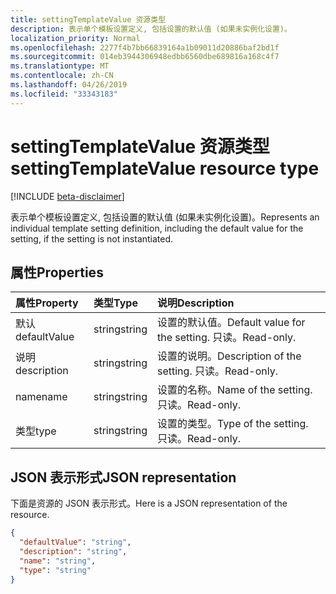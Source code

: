 ```yaml
---
title: settingTemplateValue 资源类型
description: 表示单个模板设置定义, 包括设置的默认值 (如果未实例化设置)。
localization_priority: Normal
ms.openlocfilehash: 2277f4b7bb66839164a1b09011d20886baf2bd1f
ms.sourcegitcommit: 014eb3944306948edbb6560dbe689816a168c4f7
ms.translationtype: MT
ms.contentlocale: zh-CN
ms.lasthandoff: 04/26/2019
ms.locfileid: "33343183"
---
```

# <a name="settingtemplatevalue-resource-type"></a><span data-ttu-id="64ee7-103">settingTemplateValue 资源类型</span><span class="sxs-lookup"><span data-stu-id="64ee7-103">settingTemplateValue resource type</span></span>

[!INCLUDE [beta-disclaimer](../../includes/beta-disclaimer.md)]

<span data-ttu-id="64ee7-104">表示单个模板设置定义, 包括设置的默认值 (如果未实例化设置)。</span><span class="sxs-lookup"><span data-stu-id="64ee7-104">Represents an individual template setting definition, including the default value for the setting, if the setting is not instantiated.</span></span>


## <a name="properties"></a><span data-ttu-id="64ee7-105">属性</span><span class="sxs-lookup"><span data-stu-id="64ee7-105">Properties</span></span>
| <span data-ttu-id="64ee7-106">属性</span><span class="sxs-lookup"><span data-stu-id="64ee7-106">Property</span></span>     | <span data-ttu-id="64ee7-107">类型</span><span class="sxs-lookup"><span data-stu-id="64ee7-107">Type</span></span>   |<span data-ttu-id="64ee7-108">说明</span><span class="sxs-lookup"><span data-stu-id="64ee7-108">Description</span></span>|
|:---------------|:--------|:----------|
|<span data-ttu-id="64ee7-109">默认</span><span class="sxs-lookup"><span data-stu-id="64ee7-109">defaultValue</span></span>|<span data-ttu-id="64ee7-110">string</span><span class="sxs-lookup"><span data-stu-id="64ee7-110">string</span></span>|<span data-ttu-id="64ee7-111">设置的默认值。</span><span class="sxs-lookup"><span data-stu-id="64ee7-111">Default value for the setting.</span></span> <span data-ttu-id="64ee7-112">只读。</span><span class="sxs-lookup"><span data-stu-id="64ee7-112">Read-only.</span></span>|
|<span data-ttu-id="64ee7-113">说明</span><span class="sxs-lookup"><span data-stu-id="64ee7-113">description</span></span>|<span data-ttu-id="64ee7-114">string</span><span class="sxs-lookup"><span data-stu-id="64ee7-114">string</span></span>|<span data-ttu-id="64ee7-115">设置的说明。</span><span class="sxs-lookup"><span data-stu-id="64ee7-115">Description of the setting.</span></span> <span data-ttu-id="64ee7-116">只读。</span><span class="sxs-lookup"><span data-stu-id="64ee7-116">Read-only.</span></span>|
|<span data-ttu-id="64ee7-117">name</span><span class="sxs-lookup"><span data-stu-id="64ee7-117">name</span></span>|<span data-ttu-id="64ee7-118">string</span><span class="sxs-lookup"><span data-stu-id="64ee7-118">string</span></span>|<span data-ttu-id="64ee7-119">设置的名称。</span><span class="sxs-lookup"><span data-stu-id="64ee7-119">Name of the setting.</span></span> <span data-ttu-id="64ee7-120">只读。</span><span class="sxs-lookup"><span data-stu-id="64ee7-120">Read-only.</span></span>|
|<span data-ttu-id="64ee7-121">类型</span><span class="sxs-lookup"><span data-stu-id="64ee7-121">type</span></span>|<span data-ttu-id="64ee7-122">string</span><span class="sxs-lookup"><span data-stu-id="64ee7-122">string</span></span>|<span data-ttu-id="64ee7-123">设置的类型。</span><span class="sxs-lookup"><span data-stu-id="64ee7-123">Type of the setting.</span></span> <span data-ttu-id="64ee7-124">只读。</span><span class="sxs-lookup"><span data-stu-id="64ee7-124">Read-only.</span></span>|

## <a name="json-representation"></a><span data-ttu-id="64ee7-125">JSON 表示形式</span><span class="sxs-lookup"><span data-stu-id="64ee7-125">JSON representation</span></span>

<span data-ttu-id="64ee7-126">下面是资源的 JSON 表示形式。</span><span class="sxs-lookup"><span data-stu-id="64ee7-126">Here is a JSON representation of the resource.</span></span>

<!-- {
  "blockType": "resource",
  "optionalProperties": [

  ],
  "@odata.type": "microsoft.graph.settingTemplateValue"
}-->

```json
{
  "defaultValue": "string",
  "description": "string",
  "name": "string",
  "type": "string"
}

```

<!-- uuid: 8fcb5dbc-d5aa-4681-8e31-b001d5168d79
2015-10-25 14:57:30 UTC -->
<!--
{
  "type": "#page.annotation",
  "description": "settingTemplateValue resource",
  "keywords": "",
  "section": "documentation",
  "tocPath": "",
  "suppressions": []
}
-->
